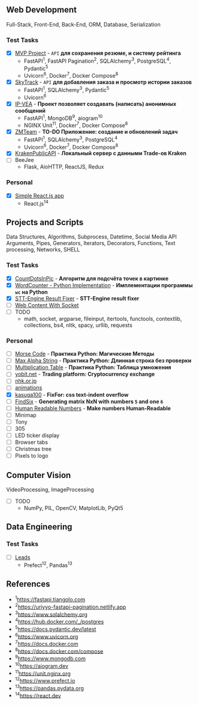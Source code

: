 ## Web Development
Full-Stack, Front-End, Back-End, ORM, Database, Serialization

### Test Tasks
- [x] [MVP Project](./WebDevelopment/MVPProject) - `API` **для сохранения резюме, и систему рейтинга**
  - FastAPI<sup>1</sup>,
    FastAPI Pagination<sup>2</sup>,
    SQLAlchemy<sup>3</sup>,
    PostgreSQL<sup>4</sup>,
    Pydantic<sup>5</sup>
  - Uvicorn<sup>6</sup>,
    Docker<sup>7</sup>,
    Docker Compose<sup>8</sup>
- [x] [SkyTrack](./WebDevelopment/SkyTrack) - `API` **для добавления заказа и просмотр истории заказов**
  - FastAPI<sup>1</sup>,
    SQLAlchemy<sup>3</sup>,
    Pydantic<sup>5</sup>
  - Uvicorn<sup>6</sup>
- [x] [IP-VEA](./WebDevelopment/IP-VEA) - **Проект позволяет создавать (написать) анонимных сообщений**
  - FastAPI<sup>1</sup>,
    MongoDB<sup>9</sup>,
    aiogram<sup>10</sup>
  - NGINX Unit<sup>11</sup>,
    Docker<sup>7</sup>,
    Docker Compose<sup>8</sup>
- [x] [ZMTeam](./WebDevelopment/ZMTeam) - **TO-DO Приложение: создание и обновлений задач**
  - FastAPI<sup>1</sup>,
    SQLAlchemy<sup>3</sup>,
    PostgreSQL<sup>4</sup>
  - Uvicorn<sup>6</sup>,
    Docker<sup>7</sup>,
    Docker Compose<sup>8</sup>
- [x] [KrakenPublicAPI](./WebDevelopment/KrakenPublicAPI) - **Локальный сервер с данными Trade-ов Kraken**
- [ ] BeeJee
  - Flask, AioHTTP, ReactJS, Redux

### Personal
- [x] [Simple React.js app](./WebDevelopment/Personal/ReactJS)
  - React.js<sup>14</sup>

## Projects and Scripts
Data Structures, Algorithms, Subprocess, Datetime, Social Media API<br/>
Arguments, Pipes, Generators, Iterators, Decorators, Functions, Text processing, Networks, SHELL

### Test Tasks
- [x] [CountDotsInPic](./ProjectsAndScripts/CountDotsInPic) - **Алгоритм для подсчёта точек в картинке**
- [x] [WordCounter - Python Implementation](ProjectsAndScripts/WordCounter/wc.py) - **Имплементации программы `wc` на Python**
- [x] [STT-Engine Result Fixer](ProjectsAndScripts/ImotIO) - **STT-Engine result fixer**
- [ ] [Web Content With Socket](./ProjectsAndScripts/WebContentWithSocket)
- [ ] TODO
  - math, socket, argparse, fileinput, itertools, functools, contextlib, collections, bs4, nltk, spacy, urllib, requests

### Personal
- [ ] [Morse Code](./ProjectsAndScripts/Personal/MorseCode) - **Практика Python: Магические Методы**
- [ ] [Max Alpha String](./ProjectsAndScripts/Personal/max_string_by_alpha_without_check) - **Практика Python: Длинная строка без проверки**
- [ ] [Multiplication Table](./ProjectsAndScripts/Personal/MultiplicationTable) - **Практика Python: Таблица умножения**
- [ ] [yobit.net](./ProjectsAndScripts/Personal/yobit.net) - **Trading platform: Cryptocurrency exchange**
- [ ] [nhk.or.jp](./ProjectsAndScripts/Personal/nhk.or.jp)
- [ ] [animations](./ProjectsAndScripts/Personal/animations)
- [x] [kasuga100](./ProjectsAndScripts/Personal/kasuga100) - **FixFor: css text-indent overflow**
- [ ] [FindSix](./ProjectsAndScripts/Personal/FindSix) - **Generating matrix NxN with numbers `5` and one `6`**
- [ ] [Human Readable Numbers](./ProjectsAndScripts/Personal/HumanReadableNumbers) - **Make numbers Human-Readable**
- [ ] Minimap
- [ ] Tony
- [ ] 305
- [ ] LED ticker display
- [ ] Browser tabs
- [ ] Christmas tree
- [ ] Pixels to logo

## Computer Vision
VideoProcessing, ImageProcessing
- [ ] TODO
  - NumPy, PIL, OpenCV, MatplotLib, PyQt5

## Data Engineering

### Test Tasks
- [ ] [Leads](./DataEngineering/Leads)
  - Prefect<sup>12</sup>,
    Pandas<sup>13</sup>

## References
- <sup>1</sup>https://fastapi.tiangolo.com
- <sup>2</sup>https://uriyyo-fastapi-pagination.netlify.app
- <sup>3</sup>https://www.sqlalchemy.org
- <sup>4</sup>https://hub.docker.com/_/postgres
- <sup>5</sup>https://docs.pydantic.dev/latest
- <sup>6</sup>https://www.uvicorn.org
- <sup>7</sup>https://docs.docker.com
- <sup>8</sup>https://docs.docker.com/compose
- <sup>9</sup>https://www.mongodb.com
- <sup>10</sup>https://aiogram.dev
- <sup>11</sup>https://unit.nginx.org
- <sup>12</sup>https://www.prefect.io
- <sup>13</sup>https://pandas.pydata.org
- <sup>14</sup>https://react.dev
